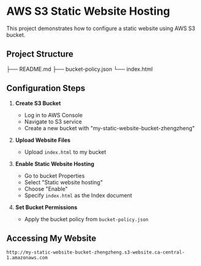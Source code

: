 # AWS S3 Static Website Hosting

This project demonstrates how to configure a static website using AWS S3 bucket.

## Project Structure
├── README.md
├── bucket-policy.json
└── index.html

## Configuration Steps

1. **Create S3 Bucket**
   - Log in to AWS Console
   - Navigate to S3 service
   - Create a new bucket with "my-static-website-bucket-zhengzheng"

2. **Upload Website Files**
   - Upload `index.html` to my bucket

3. **Enable Static Website Hosting**
   - Go to bucket Properties
   - Select "Static website hosting"
   - Choose "Enable"
   - Specify `index.html` as the Index document

4. **Set Bucket Permissions**
   - Apply the bucket policy from `bucket-policy.json`

## Accessing My Website
`http://my-static-website-bucket-zhengzheng.s3-website.ca-central-1.amazonaws.com`

